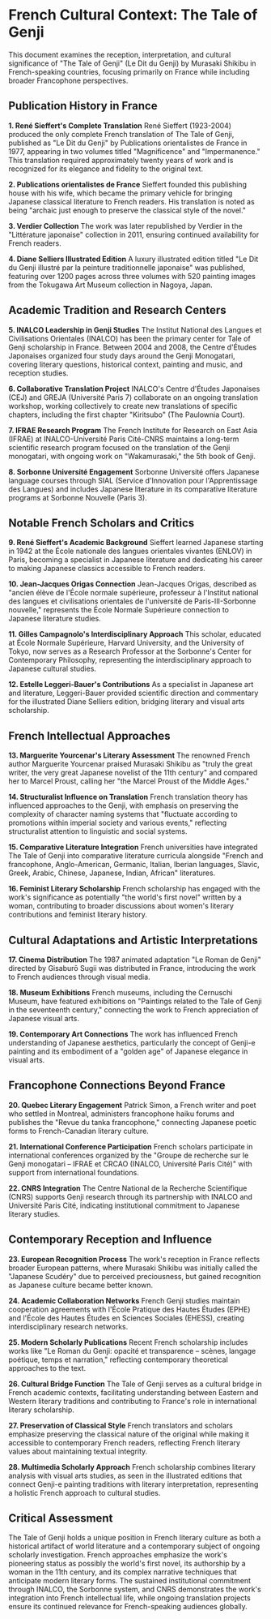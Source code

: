 # French Cultural Context: The Tale of Genji

This document examines the reception, interpretation, and cultural significance of "The Tale of Genji" (Le Dit du Genji) by Murasaki Shikibu in French-speaking countries, focusing primarily on France while including broader Francophone perspectives.

## Publication History in France

**1. René Sieffert's Complete Translation**
René Sieffert (1923-2004) produced the only complete French translation of The Tale of Genji, published as "Le Dit du Genji" by Publications orientalistes de France in 1977, appearing in two volumes titled "Magnificence" and "Impermanence." This translation required approximately twenty years of work and is recognized for its elegance and fidelity to the original text.

**2. Publications orientalistes de France**
Sieffert founded this publishing house with his wife, which became the primary vehicle for bringing Japanese classical literature to French readers. His translation is noted as being "archaic just enough to preserve the classical style of the novel."

**3. Verdier Collection**
The work was later republished by Verdier in the "Littérature japonaise" collection in 2011, ensuring continued availability for French readers.

**4. Diane Selliers Illustrated Edition**
A luxury illustrated edition titled "Le Dit du Genji illustré par la peinture traditionnelle japonaise" was published, featuring over 1200 pages across three volumes with 520 painting images from the Tokugawa Art Museum collection in Nagoya, Japan.

## Academic Tradition and Research Centers

**5. INALCO Leadership in Genji Studies**
The Institut National des Langues et Civilisations Orientales (INALCO) has been the primary center for Tale of Genji scholarship in France. Between 2004 and 2008, the Centre d'Études Japonaises organized four study days around the Genji Monogatari, covering literary questions, historical context, painting and music, and reception studies.

**6. Collaborative Translation Project**
INALCO's Centre d'Études Japonaises (CEJ) and GREJA (Université Paris 7) collaborate on an ongoing translation workshop, working collectively to create new translations of specific chapters, including the first chapter "Kiritsubo" (The Paulownia Court).

**7. IFRAE Research Program**
The French Institute for Research on East Asia (IFRAE) at INALCO-Université Paris Cité-CNRS maintains a long-term scientific research program focused on the translation of the Genji monogatari, with ongoing work on "Wakamurasaki," the 5th book of Genji.

**8. Sorbonne Université Engagement**
Sorbonne Université offers Japanese language courses through SIAL (Service d'Innovation pour l'Apprentissage des Langues) and includes Japanese literature in its comparative literature programs at Sorbonne Nouvelle (Paris 3).

## Notable French Scholars and Critics

**9. René Sieffert's Academic Background**
Sieffert learned Japanese starting in 1942 at the École nationale des langues orientales vivantes (ENLOV) in Paris, becoming a specialist in Japanese literature and dedicating his career to making Japanese classics accessible to French readers.

**10. Jean-Jacques Origas Connection**
Jean-Jacques Origas, described as "ancien élève de l'École normale supérieure, professeur à l'Institut national des langues et civilisations orientales de l'université de Paris-III-Sorbonne nouvelle," represents the École Normale Supérieure connection to Japanese literature studies.

**11. Gilles Campagnolo's Interdisciplinary Approach**
This scholar, educated at École Normale Supérieure, Harvard University, and the University of Tokyo, now serves as a Research Professor at the Sorbonne's Center for Contemporary Philosophy, representing the interdisciplinary approach to Japanese cultural studies.

**12. Estelle Leggeri-Bauer's Contributions**
As a specialist in Japanese art and literature, Leggeri-Bauer provided scientific direction and commentary for the illustrated Diane Selliers edition, bridging literary and visual arts scholarship.

## French Intellectual Approaches

**13. Marguerite Yourcenar's Literary Assessment**
The renowned French author Marguerite Yourcenar praised Murasaki Shikibu as "truly the great writer, the very great Japanese novelist of the 11th century" and compared her to Marcel Proust, calling her "the Marcel Proust of the Middle Ages."

**14. Structuralist Influence on Translation**
French translation theory has influenced approaches to the Genji, with emphasis on preserving the complexity of character naming systems that "fluctuate according to promotions within imperial society and various events," reflecting structuralist attention to linguistic and social systems.

**15. Comparative Literature Integration**
French universities have integrated The Tale of Genji into comparative literature curricula alongside "French and francophone, Anglo-American, Germanic, Italian, Iberian languages, Slavic, Greek, Arabic, Chinese, Japanese, Indian, African" literatures.

**16. Feminist Literary Scholarship**
French scholarship has engaged with the work's significance as potentially "the world's first novel" written by a woman, contributing to broader discussions about women's literary contributions and feminist literary history.

## Cultural Adaptations and Artistic Interpretations

**17. Cinema Distribution**
The 1987 animated adaptation "Le Roman de Genji" directed by Gisaburō Sugii was distributed in France, introducing the work to French audiences through visual media.

**18. Museum Exhibitions**
French museums, including the Cernuschi Museum, have featured exhibitions on "Paintings related to the Tale of Genji in the seventeenth century," connecting the work to French appreciation of Japanese visual arts.

**19. Contemporary Art Connections**
The work has influenced French understanding of Japanese aesthetics, particularly the concept of Genji-e painting and its embodiment of a "golden age" of Japanese elegance in visual arts.

## Francophone Connections Beyond France

**20. Quebec Literary Engagement**
Patrick Simon, a French writer and poet who settled in Montreal, administers francophone haiku forums and publishes the "Revue du tanka francophone," connecting Japanese poetic forms to French-Canadian literary culture.

**21. International Conference Participation**
French scholars participate in international conferences organized by the "Groupe de recherche sur le Genji monogatari – IFRAE et CRCAO (INALCO, Université Paris Cité)" with support from international foundations.

**22. CNRS Integration**
The Centre National de la Recherche Scientifique (CNRS) supports Genji research through its partnership with INALCO and Université Paris Cité, indicating institutional commitment to Japanese literary studies.

## Contemporary Reception and Influence

**23. European Recognition Process**
The work's reception in France reflects broader European patterns, where Murasaki Shikibu was initially called the "Japanese Scudéry" due to perceived preciousness, but gained recognition as Japanese culture became better known.

**24. Academic Collaboration Networks**
French Genji studies maintain cooperation agreements with l'École Pratique des Hautes Études (EPHE) and l'École des Hautes Études en Sciences Sociales (EHESS), creating interdisciplinary research networks.

**25. Modern Scholarly Publications**
Recent French scholarship includes works like "Le Roman du Genji: opacité et transparence – scènes, langage poétique, temps et narration," reflecting contemporary theoretical approaches to the text.

**26. Cultural Bridge Function**
The Tale of Genji serves as a cultural bridge in French academic contexts, facilitating understanding between Eastern and Western literary traditions and contributing to France's role in international literary scholarship.

**27. Preservation of Classical Style**
French translators and scholars emphasize preserving the classical nature of the original while making it accessible to contemporary French readers, reflecting French literary values about maintaining textual integrity.

**28. Multimedia Scholarly Approach**
French scholarship combines literary analysis with visual arts studies, as seen in the illustrated editions that connect Genji-e painting traditions with literary interpretation, representing a holistic French approach to cultural studies.

## Critical Assessment

The Tale of Genji holds a unique position in French literary culture as both a historical artifact of world literature and a contemporary subject of ongoing scholarly investigation. French approaches emphasize the work's pioneering status as possibly the world's first novel, its authorship by a woman in the 11th century, and its complex narrative techniques that anticipate modern literary forms. The sustained institutional commitment through INALCO, the Sorbonne system, and CNRS demonstrates the work's integration into French intellectual life, while ongoing translation projects ensure its continued relevance for French-speaking audiences globally.